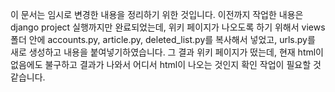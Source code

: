 이 문서는 임시로 변경한 내용을 정리하기 위한 것입니다.
이전까지 작업한 내용은 django project 실행까지만 완료되었는데,
위키 페이지가 나오도록 하기 위해서 views 폴더 안에 accounts.py, article.py, deleted_list.py를 복사해서 넣었고,
urls.py를 새로 생성하고 내용을 붙여넣기하였습니다. 그 결과 위키 페이지가 떴는데, 현재 html이 없음에도 불구하고 결과가 나와서 어디서 html이 나오는 것인지 확인 작업이 필요할 것 같습니다.